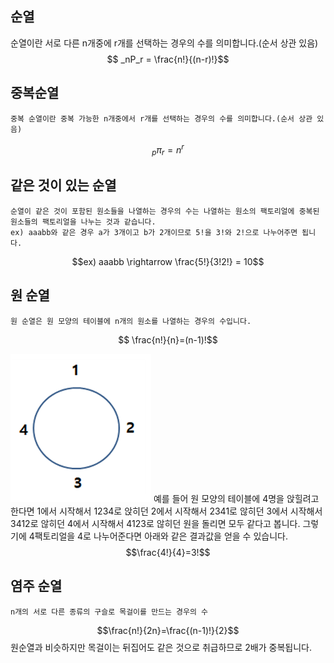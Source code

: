 순열
---
순열이란 서로 다른 n개중에 r개를 선택하는 경우의 수를 의미합니다.(순서 상관 있음)
$$ _nP_r = \frac{n!}{(n-r)!}$$
## 중복순열
	중복 순열이란 중복 가능한 n개중에서 r개를 선택하는 경우의 수를 의미합니다.(순서 상관 있음)

$$ _p\pi_r = n^r$$
## 같은 것이 있는 순열
	순열이 같은 것이 포함된 원소들을 나열하는 경우의 수는 나열하는 원소의 팩토리얼에 중복된 원소들의 팩토리얼을 나누는 것과 같습니다.
	ex) aaabb와 같은 경우 a가 3개이고 b가 2개이므로 5!을 3!와 2!으로 나누어주면 됩니다.

$$ex) aaabb \rightarrow \frac{5!}{3!2!} = 10$$

## 원 순열
	원 순열은 원 모양의 테이블에 n개의 원소를 나열하는 경우의 수입니다.

$$ \frac{n!}{n}=(n-1)!$$


![circle](img/circle.png)
예를 들어 원 모양의 테이블에 4명을 앉힐려고 한다면
1에서 시작해서 1234로 앉히던
2에서 시작해서 2341로 않히던
3에서 시작해서 3412로 않히던
4에서 시작해서 4123로 않히던
원을 돌리면 모두 같다고 봅니다.
그렇기에 4팩토리얼을 4로 나누어준다면 아래와 같은 결과값을 얻을 수 있습니다.
$$\frac{4!}{4}=3!$$

## 염주 순열
	n개의 서로 다른 종류의 구슬로 목걸이를 만드는 경우의 수

$$\frac{n!}{2n}=\frac{(n-1)!}{2}$$
원순열과 비슷하지만 목걸이는 뒤집어도 같은 것으로 취급하므로 2배가 중복됩니다.

